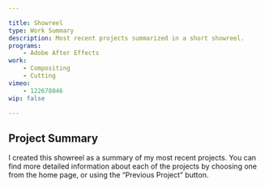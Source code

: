 ```yaml
---

title: Showreel
type: Work Summary
description: Most recent projects summarized in a short showreel.
programs:
    - Adobe After Effects
work:
    - Compositing
    - Cutting
vimeo:
    - 122678046
wip: false

---
```


## Project Summary
I created this showreel as a summary of my most recent projects. You can find more detailed information about each of 
the projects by choosing one from the home page, or using the “Previous Project” button.
